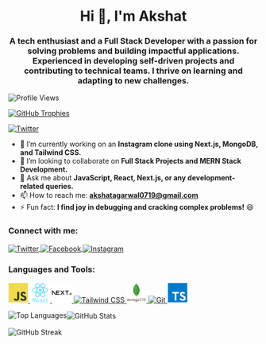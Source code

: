 <h1 align="center">Hi 👋, I'm Akshat</h1>
<h3 align="center">A tech enthusiast and a Full Stack Developer with a passion for solving problems and building impactful applications. Experienced in developing self-driven projects and contributing to technical teams. I thrive on learning and adapting to new challenges.</h3>

<p align="left">
  <img src="https://komarev.com/ghpvc/?username=Akshatagarwal19&label=Profile%20views&color=0e75b6&style=flat" alt="Profile Views" />
</p>

<p align="left">
  <a href="https://github.com/ryo-ma/github-profile-trophy">
    <img src="https://github-profile-trophy.vercel.app/?username=Akshatagarwal19" alt="GitHub Trophies" />
  </a>
</p>

<p align="left">
  <a href="https://twitter.com/Akshat94807765" target="blank">
    <img src="https://img.shields.io/twitter/follow/Akshat94807765?logo=twitter&style=for-the-badge" alt="Twitter" />
  </a>
</p>

- 🌱 I’m currently working on an **Instagram clone using Next.js, MongoDB, and Tailwind CSS.**  
- 👯 I’m looking to collaborate on **Full Stack Projects and MERN Stack Development.**  
- 💬 Ask me about **JavaScript, React, Next.js, or any development-related queries.**  
- 📫 How to reach me: **akshatagarwal0719@gmail.com**  
- ⚡ Fun fact: **I find joy in debugging and cracking complex problems!** 😄  

<h3 align="left">Connect with me:</h3>
<p align="left">
  <a href="https://twitter.com/Akshat94807765" target="blank">
    <img align="center" src="https://cdn.jsdelivr.net/npm/simple-icons@3.0.1/icons/twitter.svg" alt="Twitter" height="30" width="40" />
  </a>
  <a href="https://www.facebook.com/Akshat.Agarwal" target="blank">
    <img align="center" src="https://cdn.jsdelivr.net/npm/simple-icons@3.0.1/icons/facebook.svg" alt="Facebook" height="30" width="40" />
  </a>
  <a href="https://instagram.com/akshatagarwal0719" target="blank">
    <img align="center" src="https://cdn.jsdelivr.net/npm/simple-icons@3.0.1/icons/instagram.svg" alt="Instagram" height="30" width="40" />
  </a>
</p>

<h3 align="left">Languages and Tools:</h3>
<p align="left">
  <a href="https://www.w3schools.com/js/" target="_blank">
    <img src="https://raw.githubusercontent.com/devicons/devicon/master/icons/javascript/javascript-original.svg" alt="JavaScript" width="40" height="40" />
  </a>
  <a href="https://reactjs.org/" target="_blank">
    <img src="https://raw.githubusercontent.com/devicons/devicon/master/icons/react/react-original-wordmark.svg" alt="React" width="40" height="40" />
  </a>
  <a href="https://nextjs.org/" target="_blank">
    <img src="https://raw.githubusercontent.com/devicons/devicon/master/icons/nextjs/nextjs-original-wordmark.svg" alt="Next.js" width="40" height="40" />
  </a>
  <a href="https://tailwindcss.com/" target="_blank">
    <img src="https://www.vectorlogo.zone/logos/tailwindcss/tailwindcss-icon.svg" alt="Tailwind CSS" width="40" height="40" />
  </a>
  <a href="https://www.mongodb.com/" target="_blank">
    <img src="https://raw.githubusercontent.com/devicons/devicon/master/icons/mongodb/mongodb-original-wordmark.svg" alt="MongoDB" width="40" height="40" />
  </a>
  <a href="https://git-scm.com/" target="_blank">
    <img src="https://www.vectorlogo.zone/logos/git-scm/git-scm-icon.svg" alt="Git" width="40" height="40" />
  </a>
  <a href="https://www.typescriptlang.org/" target="_blank">
    <img src="https://raw.githubusercontent.com/devicons/devicon/master/icons/typescript/typescript-original.svg" alt="TypeScript" width="40" height="40" />
  </a>
</p>

<p>
  <img align="left" src="https://github-readme-stats.vercel.app/api/top-langs?username=Akshatagarwal19&show_icons=true&locale=en&layout=compact" alt="Top Languages" />
</p>

<p>
  <img align="center" src="https://github-readme-stats.vercel.app/api?username=Akshatagarwal19&show_icons=true&locale=en" alt="GitHub Stats" />
</p>

<p>
  <img align="center" src="https://github-readme-streak-stats.herokuapp.com/?user=Akshatagarwal19&" alt="GitHub Streak" />
</p>
